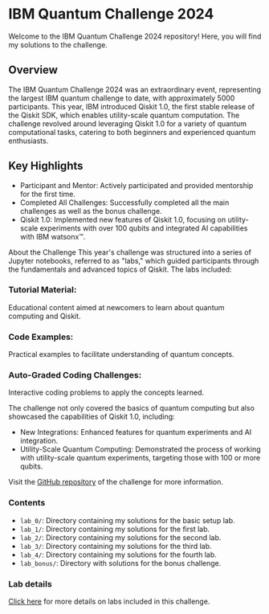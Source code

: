# IBM Quantum Challenge 2024

Welcome to the IBM Quantum Challenge 2024 repository! Here, you will find my solutions to the challenge.

## Overview
The IBM Quantum Challenge 2024 was an extraordinary event, representing the largest IBM quantum challenge to date, with approximately 5000 participants. This year, IBM introduced Qiskit 1.0, the first stable release of the Qiskit SDK, which enables utility-scale quantum computation. The challenge revolved around leveraging Qiskit 1.0 for a variety of quantum computational tasks, catering to both beginners and experienced quantum enthusiasts.

## Key Highlights
- Participant and Mentor: Actively participated and provided mentorship for the first time.
- Completed All Challenges: Successfully completed all the main challenges as well as the bonus challenge.
- Qiskit 1.0: Implemented new features of Qiskit 1.0, focusing on utility-scale experiments with over 100 qubits and integrated AI capabilities with IBM watsonx™.

About the Challenge
This year's challenge was structured into a series of Jupyter notebooks, referred to as "labs," which guided participants through the fundamentals and advanced topics of Qiskit. The labs included:

### Tutorial Material:
Educational content aimed at newcomers to learn about quantum computing and Qiskit.

### Code Examples:
Practical examples to facilitate understanding of quantum concepts.

### Auto-Graded Coding Challenges:
Interactive coding problems to apply the concepts learned.

The challenge not only covered the basics of quantum computing but also showcased the capabilities of Qiskit 1.0, including:

- New Integrations: Enhanced features for quantum experiments and AI integration.
- Utility-Scale Quantum Computing: Demonstrated the process of working with utility-scale quantum experiments, targeting those with 100 or more qubits.

Visit the [GitHub repository](https://github.com/qiskit-community/ibm-quantum-challenge-2024.git) of the challenge for more information.

### Contents
- `lab_0/`: Directory containing my solutions for the basic setup lab.
- `lab_1/`: Directory containing my solutions for the first lab.
- `lab_2/`: Directory containing my solutions for the second lab.
- `lab_3/`: Directory containing my solutions for the third lab.
- `lab_4/`: Directory containing my solutions for the fourth lab.
- `lab_bonus/`: Directory with solutions for the bonus challenge.

### Lab details
[Click here](https://github.com/Krishna317/IBMQuantumChallenge2024/blob/82b0e7136e46f2efb7c34f4169a72a9265e0b72d/lab_details.md) for more details on labs included in this challenge.

